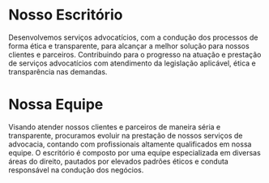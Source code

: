 # Nosso Escritório

Desenvolvemos serviços advocatícios, com a condução dos processos de forma ética e transparente, para alcançar a melhor solução para nossos clientes e parceiros.
Contribuindo para o progresso na atuação e prestação de serviços advocatícios com atendimento da legislação aplicável, ética e transparência nas demandas.

# Nossa Equipe

Visando atender nossos clientes e parceiros de maneira séria e transparente, procuramos evoluir na prestação de nossos serviços de advocacia, contando com profissionais altamente qualificados em nossa equipe.
O escritório é composto por uma equipe especializada em diversas áreas do direito, pautados por elevados padrões éticos e conduta responsável na condução dos negócios.
